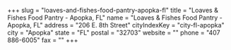 +++
slug = "loaves-and-fishes-food-pantry-apopka-fl"
title = "Loaves & Fishes Food Pantry - Apopka, FL"
name = "Loaves & Fishes Food Pantry - Apopka, FL"
address = "206 E. 8th Street"
cityIndexKey = "city-fl-apopka"
city = "Apopka"
state = "FL"
postal = "32703"
website = ""
phone = "407 886-6005"
fax = ""
+++
